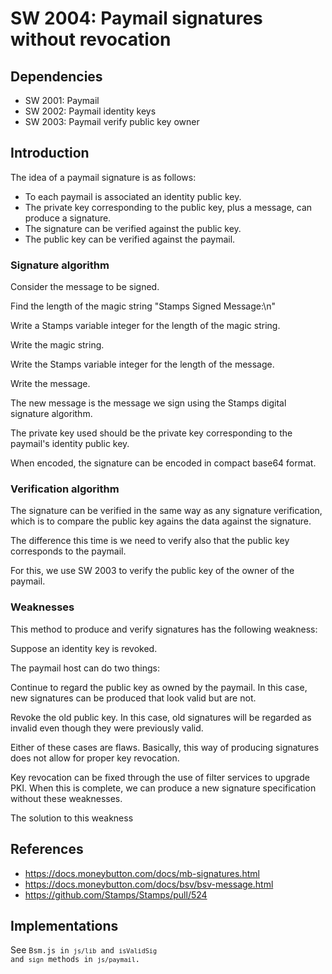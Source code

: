 # SW 2004: Paymail signatures without revocation

## Dependencies

* SW 2001: Paymail
* SW 2002: Paymail identity keys
* SW 2003: Paymail verify public key owner

## Introduction

The idea of a paymail signature is as follows:

- To each paymail is associated an identity public key.
- The private key corresponding to the public key, plus a message, can produce a signature.
- The signature can be verified against the public key.
- The public key can be verified against the paymail.

### Signature algorithm

Consider the message to be signed.

Find the length of the magic string "Stamps Signed Message:\n"

Write a Stamps variable integer for the length of the magic string.

Write the magic string.

Write the Stamps variable integer for the length of the message.

Write the message.

The new message is the message we sign using the Stamps digital signature algorithm.

The private key used should be the private key corresponding to the paymail's identity public key.

When encoded, the signature can be encoded in compact base64 format.

### Verification algorithm

The signature can be verified in the same way as any signature verification, which is to compare the public key agains the data against the signature.

The difference this time is we need to verify also that the public key corresponds to the paymail.

For this, we use SW 2003 to verify the public key of the owner of the paymail.

### Weaknesses

This method to produce and verify signatures has the following weakness:

Suppose an identity key is revoked.

The paymail host can do two things:

Continue to regard the public key as owned by the paymail. In this case, new signatures can be produced that look valid but are not.

Revoke the old public key. In this case, old signatures will be regarded as invalid even though they were previously valid.

Either of these cases are flaws. Basically, this way of producing signatures does not allow for proper key revocation.

Key revocation can be fixed through the use of filter services to upgrade PKI. When this is complete, we can produce a new signature specification without these weaknesses.

The solution to this weakness

## References
- https://docs.moneybutton.com/docs/mb-signatures.html
- https://docs.moneybutton.com/docs/bsv/bsv-message.html
- https://github.com/Stamps/Stamps/pull/524

## Implementations

See <code>Bsm.js in <code>js/lib</code> and <code>isValidSig</code> and <code>sign</code> methods in <code>js/paymail</code>.